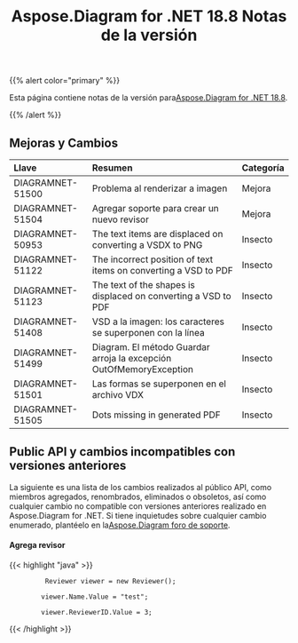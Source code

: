 ﻿---
title: Aspose.Diagram for .NET 18.8 Notas de la versión
type: docs
weight: 50
url: /es/net/aspose-diagram-for-net-18-8-release-notes/
---
{{% alert color="primary" %}} 

 Esta página contiene notas de la versión para[Aspose.Diagram for .NET 18.8](https://www.nuget.org/packages/Aspose.Diagram/18.8.0).

{{% /alert %}} 
## **Mejoras y Cambios**

|**Llave**|**Resumen**|**Categoría**|
|:- |:- |:- |
|DIAGRAMNET-51500|Problema al renderizar a imagen|Mejora|
|DIAGRAMNET-51504|Agregar soporte para crear un nuevo revisor|Mejora|
|DIAGRAMNET-50953|The text items are displaced on converting a VSDX to PNG|Insecto|
|DIAGRAMNET-51122|The incorrect position of text items on converting a VSD to PDF|Insecto|
|DIAGRAMNET-51123|The text of the shapes is displaced on converting a VSD to PDF|Insecto|
|DIAGRAMNET-51408|VSD a la imagen: los caracteres se superponen con la línea|Insecto|
|DIAGRAMNET-51499|Diagram. El método Guardar arroja la excepción OutOfMemoryException|Insecto|
|DIAGRAMNET-51501|Las formas se superponen en el archivo VDX|Insecto|
|DIAGRAMNET-51505|Dots missing in generated PDF|Insecto|
## **Public API y cambios incompatibles con versiones anteriores**
La siguiente es una lista de los cambios realizados al público API, como miembros agregados, renombrados, eliminados o obsoletos, así como cualquier cambio no compatible con versiones anteriores realizado en Aspose.Diagram for .NET. Si tiene inquietudes sobre cualquier cambio enumerado, plantéelo en la[Aspose.Diagram foro de soporte](https://forum.aspose.com/c/diagram/17).
#### **Agrega revisor**
{{< highlight "java" >}}

             Reviewer viewer = new Reviewer();

            viewer.Name.Value = "test";

            viewer.ReviewerID.Value = 3;

{{< /highlight >}}





